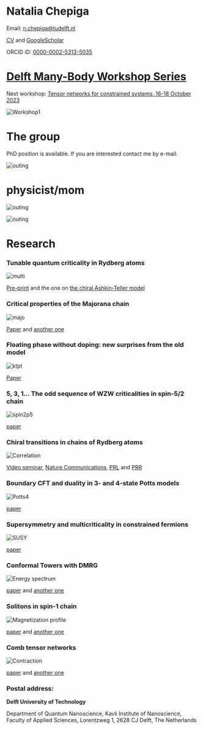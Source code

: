Natalia Chepiga
===============

Email: n.chepiga@tudelft.nl

[CV](https://nchepiga.github.io/homepage/assets/CV.pdf) and
[GoogleScholar](https://scholar.google.ch/citations?user=oktle5oAAAAJ&hl=de&oi=ao)

ORCID iD: [0000-0002-5313-5035](https://orcid.org/0000-0002-5313-5035)


[**Delft Many-Body Workshop Series**](https://nchepiga.github.io/homepage/workshop)
============

Next workshop: [Tensor networks for constrained systems, 16-18 October 2023](https://iqtn.phys.strath.ac.uk/tensor-networks-for-constrained-systems/)

![Workshop1](assets/images/workshop4.jpg)

**The group**
============

PhD position is available. If you are interested contact me by e-mail.

![outing](assets/images/outing.jpg)


**physicist/mom**
============

![outing](assets/images/IMG_20230809_200630097.jpg)


![outing](assets/images/IMG_20230727_182814206_HDR.jpg)






**Research**
===========


### **Tunable quantum criticality in Rydberg atoms**

![multi](assets/images/multi.svg)

[Pre-print](https://arxiv.org/pdf/2308.12838.pdf)
and the one on [the chiral Ashkin-Teller model](https://arxiv.org/pdf/2308.07144.pdf)



### **Critical properties of the Majorana chain**

![majo](assets/images/majo.svg)

[Paper](https://doi.org/10.1103/PhysRevB.108.054509)
and [another one](https://scipost.org/10.21468/SciPostPhys.14.6.152)




### **Floating phase without doping: new surprises from the old model**

![ktpt](assets/images/KTPT.svg)

[Paper](https://journals.aps.org/prresearch/abstract/10.1103/PhysRevResearch.4.043225)







### **5, 3, 1... The odd sequence of WZW criticalities in spin-5/2 chain**

![spin2p5](assets/images/PDs2p5.svg)

[paper](https://journals.aps.org/prb/abstract/10.1103/PhysRevB.105.174402)







### **Chiral transitions in chains of Rydberg atoms**

![Correlation](assets/images/Chiral.svg)

[Video seminar](https://www.youtube.com/watch?v=zOzUTW-IZoE&t=955s), 
[Nature Communications](https://www.nature.com/articles/s41467-020-20641-y),
[PRL](https://journals.aps.org/prl/abstract/10.1103/PhysRevLett.122.017205)  and 
[PRR](https://journals.aps.org/prresearch/abstract/10.1103/PhysRevResearch.4.043102)






### **Boundary CFT and duality in 3- and 4-state Potts models**

![Potts4](assets/images/Potts4_NewA_blk.svg)

[paper](https://scipost.org/SciPostPhysCore.5.2.031/pdf)







### **Supersymmetry and multicriticality in constrained fermions**

![SUSY](assets/images/PhaseDiag_SUSY.svg)

[paper](https://scipost.org/10.21468/SciPostPhys.11.3.059)









### **Conformal Towers with DMRG**

![Energy spectrum](assets/images/ConformalTower.svg)

[paper](https://arxiv.org/abs/1705.05423) and 
[another one](https://arxiv.org/abs/1603.01395)







### **Solitons in spin-1 chain**

![Magnetization profile](assets/images/soliton.svg)

[paper](https://arxiv.org/abs/1608.08109) and 
[another one](https://arxiv.org/abs/1910.03064)







### **Comb tensor networks**

![Contraction](assets/images/comb.svg)

[paper](https://arxiv.org/abs/1903.00432) and 
[another one](https://arxiv.org/abs/2002.11405v1)





### Postal address:


**Delft University of Technology**

Department of Quantum Nanoscience, 
Kavli Institute of Nanoscience, 
Faculty of Applied Sciences, 
Lorentzweg 1, 2628 CJ Delft, 
The Netherlands

